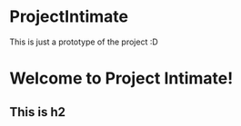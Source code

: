 # ProjectIntimate
This is just a prototype of the project :D

<h1>Welcome to Project Intimate!</h1>
<h2>This is h2</h2>
